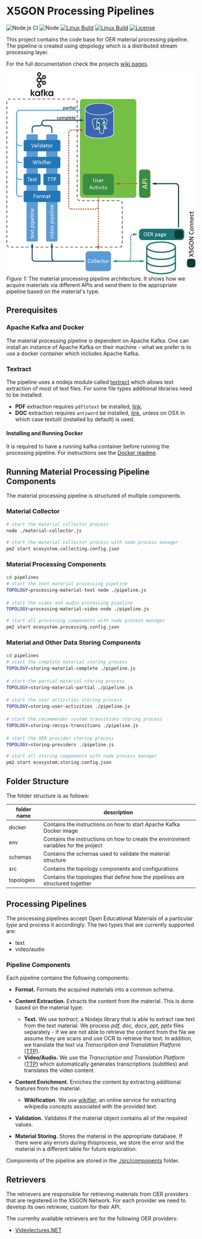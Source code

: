 # X5GON Processing Pipelines
![Node.js CI](https://github.com/X5GON/processing-pipeline-api/workflows/Node.js%20CI/badge.svg)
![Node](https://img.shields.io/badge/node-%3E%3D%2010.0.0-green.svg)
[![Linux Build](https://img.shields.io/travis/X5GON/processing-pipeline-api/master.svg?label=linux)](https://travis-ci.org/X5GON/processing-pipeline-api)
[![Linux Build](https://img.shields.io/travis/X5GON/processing-pipeline-api/master.svg?label=mac)](https://travis-ci.org/X5GON/processing-pipeline-api)
[![License](https://img.shields.io/badge/License-BSD%202--Clause-green.svg)](https://opensource.org/licenses/BSD-2-Clause)

This project contains the code base for OER material processing pipeline. The
pipeline is created using qtopology which is a distributed stream processing layer.

For the full documentation check the projects [wiki pages](https://github.com/X5GON/processing-pipeline-api/wiki).


![preprocessing pipeline](./readme/kafka-pipeline.png)
*Figure 1:* The material processing pipeline architecture. It shows how we acquire
materials via different APIs and send them to the appropriate pipeline based on the
material's type.


## Prerequisites

### Apache Kafka and Docker

The material processing pipeline is dependent on Apache Kafka. One can install
an instance of Apache Kafka on their machine - what we prefer is to use a docker
container which includes Apache Kafka.

### Textract

The pipeline uses a nodejs module called [textract](./pkgs/textract) which allows
text extraction of most of text files. For some file types additional libraries need to be installed:

- **PDF** extraction requires `pdftotext` be installed, [link](http://www.xpdfreader.com/download.html).
- **DOC** extraction requires `antiword` be installed, [link](http://www.winfield.demon.nl/), unless on OSX
    in which case textutil (installed by default) is used.

#### Installing and Running Docker

It is required to have a running kafka container before running the processing pipeline. For instructions see the [Docker readme](./docker).


## Running Material Processing Pipeline Components

The material processing pipeline is structured of multiple components.

### Material Collector

```bash
# start the material collector process
node ./material-collector.js
```

```bash
# start the material collector process with node process manager
pm2 start ecosystem.collecting.config.json
```

### Material Processing Components

```bash
cd pipelines
# start the text material processing pipeline
TOPOLOGY=processing-material-text node ./pipeline.js

# start the video and audio processing pipeline
TOPOLOGY=processing-material-video node ./pipeline.js
```
```bash
# start all processing components with node process manager
pm2 start ecosystem.processing.config.json
```

### Material and Other Data Storing Components

```bash
cd pipelines
# start the complete material storing process
TOPOLOGY=storing-material-complete ./pipeline.js

# start the partial material storing process
TOPOLOGY=storing-material-partial ./pipeline.js

# start the user activities storing process
TOPOLOGY=storing-user-activities ./pipeline.js

# start the recommender system transitions storing process
TOPOLOGY=storing-recsys-transitions ./pipeline.js

# start the OER provider storing process
TOPOLOGY=storing-providers ./pipeline.js
```

```bash
# start all storing components with node process manager
pm2 start ecosystem.storing.config.json
```


## Folder Structure

The folder structure is as follows:

| folder name | description |
| ----------- | ----------- |
| docker      | Contains the instructions on how to start Apache Kafka Docker image                          |
| env         | Contains the instructions on how to create the environment variables for the project         |
| schemas     | Contains the schemas used to validate the material structure                                 |
| src         | Contains the topology components and configurations                                          |
| topologies  | Contains the topologies that define how the pipelines are structured together                |


## Processing Pipelines

The processing pipelines accept Open Educational Materials of a particular *type*
and process it accordingly. The two types that are currently supported are:

- text
- video/audio


### Pipeline Components

Each pipeline contains the following components:

- **Format.** Formats the acquired materials into a common schema.
- **Content Extraction.** Extracts the content from the material. This is done
    based on the material type:
    - **Text.** We use *textract*, a Nodejs library that is able to extract raw
        text from the text material. We process *pdf, doc, docx, ppt, pptx*
        files separately - if we are not able to retrieve the content from the file
        we assume they are scans and use OCR to retrieve the text. In addition, we
        translate the text via *Transcription and Translation Platform* ([TTP](https://ttp.mllp.upv.es/index.php?page=faq)).
    - **Video/Audio.** We use the *Transcription and Translation Platform* ([TTP](https://ttp.mllp.upv.es/index.php?page=faq))
        which automatically generates transcriptions (subtitles) and translates
        the video content.

- **Content Enrichment.** Enriches the content by extracting additional features
    from the material.
    - **Wikification.** We use [wikifier](http://wikifier.org/), an online service for extracting
        wikipedia concepts associated with the provided text.

- **Validation.** Validates if the material object contains all of the required values.

- **Material Storing.** Stores the material in the appropriate database. If there
    were any errors during thisprocess, we store the error and the material in a
    different table for future exploration.

Components of the pipeline are stored in the [./src/components](./src/components/) folder.

## Retrievers

The retrievers are responsible for retrieving materials from OER providers that
are registered in the X5GON Network. For each provider we need to develop its
own retriever, custom for their API.

The currenlty available retrievers are for the following OER providers:

- [Videolectures.NET](http://videolectures.net/)

